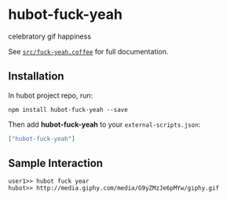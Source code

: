 # hubot-fuck-yeah

celebratory gif happiness

See [`src/fuck-yeah.coffee`](src/fuck-yeah.coffee) for full documentation.

## Installation

In hubot project repo, run:

`npm install hubot-fuck-yeah --save`

Then add **hubot-fuck-yeah** to your `external-scripts.json`:

```json
["hubot-fuck-yeah"]
```

## Sample Interaction

```
user1>> hubot fuck year
hubot>> http://media.giphy.com/media/G9yZMzJe6pMYw/giphy.gif
```
